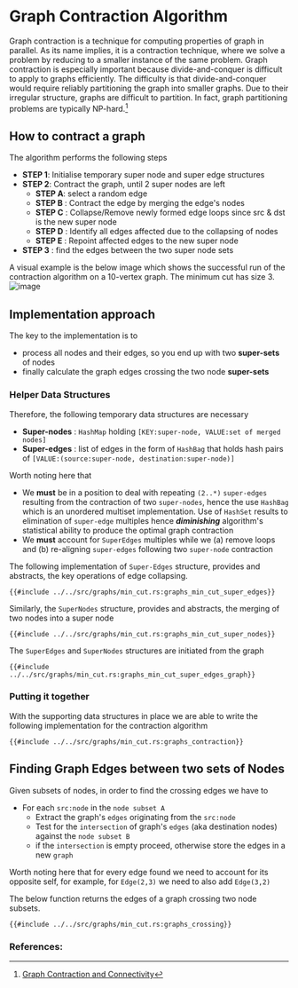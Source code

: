 # Graph Contraction Algorithm
Graph contraction is a technique for computing properties of graph in parallel. As its name implies, it is a contraction technique, where we solve a problem by reducing to a smaller instance
of the same problem. Graph contraction is especially important because divide-and-conquer is difficult to apply to
graphs efficiently. The difficulty is that divide-and-conquer would require reliably partitioning
the graph into smaller graphs. Due to their irregular structure, graphs are difficult to partition.
In fact, graph partitioning problems are typically NP-hard.[^note]

## How to contract a graph
The algorithm performs the following steps
* **STEP 1**: Initialise temporary super node and super edge structures
* **STEP 2**: Contract the graph, until 2 super nodes are left
    * **STEP A**: select a random edge
    * **STEP B** : Contract the edge by merging the edge's nodes
    * **STEP C** : Collapse/Remove newly formed edge loops since src & dst is the new super node
    * **STEP D** : Identify all edges affected due to the collapsing of nodes
    * **STEP E** : Repoint affected edges to the new super node
* **STEP 3** : find the edges between the two super node sets

A visual example is the below image which shows the successful run of the contraction algorithm on a 10-vertex graph. The minimum cut has size 3.
![image](img/Single_run_of_Karger’s_Mincut_algorithm.svg.png)

## Implementation approach
The key to the implementation is to
* process all nodes and their edges, so you end up with two **super-sets** of nodes
* finally calculate the graph edges crossing the two node **super-sets**

### Helper Data Structures
Therefore, the following temporary data structures are necessary 
* **Super-nodes** : `HashMap` holding `[KEY:super-node, VALUE:set of merged nodes]`
* **Super-edges** : list of edges in the form of `HashBag` that holds hash pairs of `[VALUE:(source:super-node, destination:super-node)]`

Worth noting here that 
* We **must** be in a position to deal with repeating `(2..*)` `super-edges` resulting from the contraction of two `super-nodes`, hence the use `HashBag` which is an unordered multiset implementation. Use of `HashSet` results to elimination of `super-edge` multiples hence **_diminishing_** algorithm's statistical ability to produce the optimal graph contraction
* We **must** account for `SuperEdges` multiples while we (a) remove loops and (b) re-aligning `super-edges` following two `super-node` contraction

The following implementation of `Super-Edges` structure, provides and abstracts, the key operations of edge collapsing. 
```rust,no_run,noplayground
{{#include ../../src/graphs/min_cut.rs:graphs_min_cut_super_edges}}
```
Similarly, the `SuperNodes` structure, provides and abstracts, the merging of two nodes into a super node 
```rust,no_run,noplayground
{{#include ../../src/graphs/min_cut.rs:graphs_min_cut_super_nodes}}
```

The `SuperEdges` and `SuperNodes` structures are initiated from the graph
```rust,no_run,noplayground
{{#include ../../src/graphs/min_cut.rs:graphs_min_cut_super_edges_graph}}
```
### Putting it together
With the supporting data structures in place we are able to write the following implementation for the contraction algorithm
```rust,no_run,noplayground
{{#include ../../src/graphs/min_cut.rs:graphs_contraction}}
```

## Finding Graph Edges between two sets of Nodes
Given subsets of nodes, in order to find the crossing edges we have to
* For each `src:node` in the `node subset A`
  * Extract the graph's `edges` originating from the `src:node`
  * Test for the `intersection` of graph's `edges` (aka destination nodes) against the `node subset B`
  * if the `intersection` is empty proceed, otherwise store the edges in a new `graph` 

Worth noting here that for every edge found we need to account for its opposite self, for example, for `Edge(2,3)` we need to also add `Edge(3,2)`

The below function returns the edges of a graph crossing two node subsets.
```rust,no_run,noplayground
{{#include ../../src/graphs/min_cut.rs:graphs_crossing}}
```

### References:
[^note]:[Graph Contraction and Connectivity](https://www.cs.cmu.edu/afs/cs/academic/class/15210-s15/www/lectures/graph-contract.pdf)